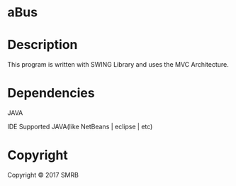 # aBus

# Description
This program is written with SWING Library and uses the MVC Architecture.

# Dependencies
  JAVA
  
  IDE Supported JAVA(like NetBeans | eclipse | etc)


# Copyright
Copyright © 2017 SMRB 
